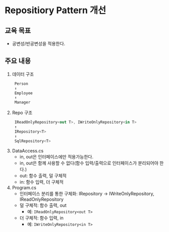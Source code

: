 ﻿# Repositiory Pattern 개선

## 교육 목표
   - 공변성/반공변성을 적용한다.

## 주요 내용
1. 데이터 구조
   ```cs
	Person
	↑
	Employee
	↑
	Manager
   ```
1. Repo 구조
   ```cs
	IReadOnlyRepository<out T>, IWriteOnlyRepository<in T>
	↑
	IRepository<T>
	↑
	SqlRepository<T>
   ```
1. DataAccess.cs
   - in, out은 인터페이스에만 적용가능한다.
   - in, out은 함께 사용할 수 없다(함수 입력/출력으로 인터페이스가 분리되어야 한다.)
   - out: 함수 출력, 덜 구체적
   - in: 함수 입력, 더 구체적
1. Program.cs
   - 인터페이스 분리를 통한 구체화: IRepository -> IWriteOnlyRepository, IReadOnlyRepository
   - 덜 구체적: 함수 출력, out 
     - 예: ```IReadOnlyRepository<out T>```
   - 더 구체적: 함수 입력, in
     - 예: ```IWriteOnlyRepository<in T>```

